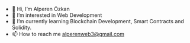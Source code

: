 - 👋 Hi, I’m Alperen Özkan
- 👀 I’m interested in Web Development
- 🌱 I’m currently learning Blockchain Development, Smart Contracts and Solidity.
- 📫 How to reach me alperenweb3@gmail.com

<!---
thechiefalone/thechiefalone is a ✨ special ✨ repository because its `README.md` (this file) appears on your GitHub profile.
You can click the Preview link to take a look at your changes.
--->
